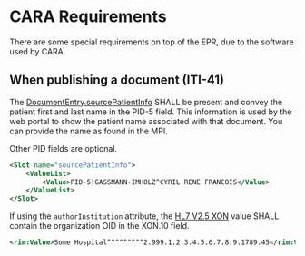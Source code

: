 # CARA Requirements

There are some special requirements on top of the EPR, due to the software used by CARA.

## When publishing a document (ITI-41)

The [DocumentEntry.sourcePatientInfo](https://profiles.ihe.net/ITI/TF/Volume3/ch-4.2.html#4.2.3.2.23) SHALL be
present and convey the patient first and last name in the PID-5 field.
This information is used by the web portal to show the patient name associated with that document.
You can provide the name as found in the MPI.

Other PID fields are optional.

```xml
<Slot name="sourcePatientInfo">
    <ValueList>
        <Value>PID-5|GASSMANN-IMHOLZ^CYRIL RENE FRANCOIS</Value>
    </ValueList>
</Slot>
```

If using the `authorInstitution` attribute, the [HL7 V2.5 XON](https://profiles.ihe.net/ITI/TF/Volume3/ch-4.2.html#t4.2.3.1.7-2)
value SHALL contain the organization OID in the XON.10 field.

```xml
<rim:Value>Some Hospital^^^^^^^^^2.999.1.2.3.4.5.6.7.8.9.1789.45</rim:Value>
```

